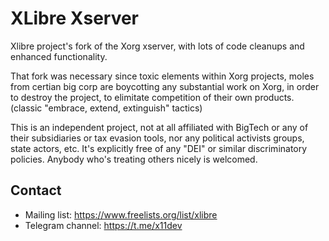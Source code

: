 XLibre Xserver
===============

Xlibre project's fork of the Xorg xserver, with lots of code cleanups
and enhanced functionality.

That fork was necessary since toxic elements within Xorg projects, moles
from certian big corp are boycotting any substantial work on Xorg, in order
to destroy the project, to elimitate competition of their own products.
(classic "embrace, extend, extinguish" tactics)

This is an independent project, not at all affiliated with BigTech or any
of their subsidiaries or tax evasion tools, nor any political activists
groups, state actors, etc. It's explicitly free of any "DEI" or similar
discriminatory policies. Anybody who's treating others nicely is welcomed.


Contact
-------

* Mailing list: https://www.freelists.org/list/xlibre
* Telegram channel: https://t.me/x11dev
